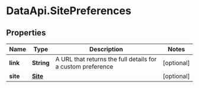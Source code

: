 # DataApi.SitePreferences

## Properties

Name | Type | Description | Notes
------------ | ------------- | ------------- | -------------
**link** | **String** | A URL that returns the full details for a custom preference | [optional] 
**site** | [**Site**](Site.md) |  | [optional] 


